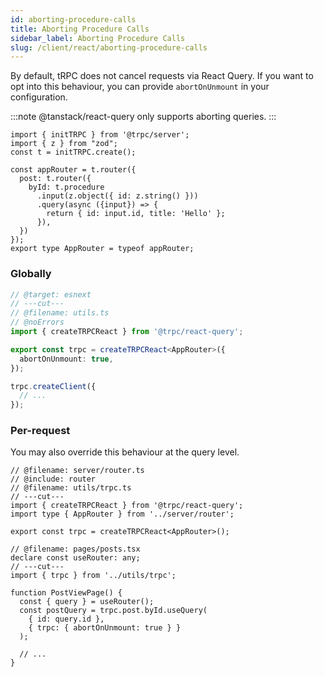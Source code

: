 ```yaml
---
id: aborting-procedure-calls
title: Aborting Procedure Calls
sidebar_label: Aborting Procedure Calls
slug: /client/react/aborting-procedure-calls
---
```


By default, tRPC does not cancel requests via React Query. If you want to opt into this behaviour, you can provide `abortOnUnmount` in your configuration.

:::note
@tanstack/react-query only supports aborting queries.
:::

```twoslash include router
import { initTRPC } from '@trpc/server';
import { z } from "zod";
const t = initTRPC.create();

const appRouter = t.router({
  post: t.router({
    byId: t.procedure
      .input(z.object({ id: z.string() }))
      .query(async ({input}) => {
        return { id: input.id, title: 'Hello' };
      }),
  })
});
export type AppRouter = typeof appRouter;
```

### Globally

```ts twoslash title="client.ts"
// @target: esnext
// ---cut---
// @filename: utils.ts
// @noErrors
import { createTRPCReact } from '@trpc/react-query';

export const trpc = createTRPCReact<AppRouter>({
  abortOnUnmount: true,
});

trpc.createClient({
  // ...
});
```

### Per-request

You may also override this behaviour at the query level.

```tsx twoslash title="pages/post/[id].tsx"
// @filename: server/router.ts
// @include: router
// @filename: utils/trpc.ts
// ---cut---
import { createTRPCReact } from '@trpc/react-query';
import type { AppRouter } from '../server/router';

export const trpc = createTRPCReact<AppRouter>();

// @filename: pages/posts.tsx
declare const useRouter: any;
// ---cut---
import { trpc } from '../utils/trpc';

function PostViewPage() {
  const { query } = useRouter();
  const postQuery = trpc.post.byId.useQuery(
    { id: query.id },
    { trpc: { abortOnUnmount: true } }
  );

  // ...
}
```
